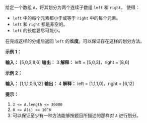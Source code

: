 给定一个数组 `A`，将其划分为两个连续子数组 `left` 和 `right`， 使得：

*   `left` 中的每个元素都小于或等于 `right` 中的每个元素。
*   `left` 和 `right` 都是非空的。
*   `left` 的长度要尽可能小。

在完成这样的分组后返回 `left` 的**长度**。可以保证存在这样的划分方法。

**示例 1：** 

**输入：** \[5,0,3,8,6\]
**输出：** 3
**解释：** left = \[5,0,3\]，right = \[8,6\]

**示例 2：** 

**输入：** \[1,1,1,0,6,12\]
**输出：** 4
**解释：** left = \[1,1,1,0\]，right = \[6,12\]

**提示：** 

1.  `2 <= A.length <= 30000`
2.  `0 <= A[i] <= 10^6`
3.  可以保证至少有一种方法能够按题目所描述的那样对 `A` 进行划分。